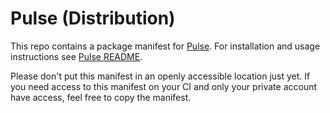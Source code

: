 # Pulse (Distribution)

This repo contains a package manifest for [Pulse](https://github.com/kean/Pulse). For installation and usage instructions see [Pulse README](https://github.com/kean/Pulse).

Please don't put this manifest in an openly accessible location just yet. If you need access to this manifest on your CI and only your private account have access, feel free to copy the manifest.
